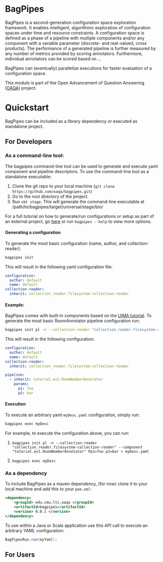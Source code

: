 BagPipes
========

BagPipes is a second-generation configuration space exploration framework.  It
enables intelligent, algorithmic exploration of configuration spaces under time
and resource constraints.  A configuration space is defined as a phase of a
pipeline with mutliple components and/or any component with a variable
parameter (discrete- and real-valued, cross products).  The performance of a
generated pipeline is further measured by any number of metrics provided by
scoring annotators.  Furthermore, individual annotators can be scored based on
<some metrics>...

BagPipes can (eventually) parallelize executions for faster evaluation of a
configuration space.

This module is part of the Open Advancement of Question Answering
([OAQA](https://mu.lti.cs.cmu.edu/trac/oaqa2.0)) project.

# Quickstart
BagPipes can be included as a library dependency or executed as standalone project. 
## For Developers

### As a command-line tool:
The bagpipes command-line tool can be used to generate and execute yaml component and pipeline descriptors. To use the command-line tool as a standalone executable:

1. Clone the git repo to your local machine (`git clone https://github.com/oaqa/bagpipes.git`)
2. Go to the root directory of the project. 
3. Run `sbt stage`. This will generate the command-line executable at /path/to/bagpipes/target/universal/stage/bin/

For a full tutorial on how to generate/run configurations or setup as part of an external project, go [here](link.to.full.tutorial) or run `bagpipes --help` to view more options. 
#### Generating a configuration
To generate the most basic configuration (name, author, and collection-reader):

```bash
bagpipes init
```

This will result in the following yaml configuration file:

```yaml
configuration:
  author: default
  name: default
collection-reader:
  inherit: collection_reader.filesystem-collection-reader
```
#### Example:
BagPipes comes with built-in components based on the [UIMA tutorial](http://uima.apache.org/downloads/releaseDocs/2.1.0-incubating/docs/html/tutorials_and_users_guides/tutorials_and_users_guides.html). To generate the most basic RoomAnnotator pipeline configuration run:

```bash
bagpipes init pl -n --collection-reader "collection_reader.filesystem-collection-reader" --component "tutorial.ex1.RoomNumberAnnotator" Pp1=foo p2=bar 
``` 

This will result in the following configuration:

```yaml
configuration:
  author: default
  name: default
collection-reader:
  inherit: collection_reader.filesystem-collection-reader

pipeline:
  - inherit: tutorial.ex1.RoomNumberAnnotator
    params:
      p1: foo
      p2: bar
```
#### Execution
To execute an arbitrary yaml `myDesc.yaml` configuration, simply run:

```bash
bagpipes exec myDesc
```

For example, to execute the configuration above, you can run:

1. `bagpipes init pl -n --collection-reader "collection_reader.filesystem-collection-reader" --component "tutorial.ex1.RoomNumberAnnotator" Pp1=foo p2=bar > myDesc.yaml`

2. `bagpipes exec myDesc`  

### As a dependency
To include BagPipes as a maven dependency, (for now) clone it to your local machine and add this to your `pom.xml`:

```xml
<dependency>
	<groupId> edu.cmu.lti.oaqa </groupId>
	<artifactId>bagpipes</artifactId>
	<version> 0.0.1 </version>
</dependency>
```

To use within a Java or Scala application use this API call to execute an arbitrary YAML configuration:

```java
BagPipesRun.run(myYaml);
```
## For Users
